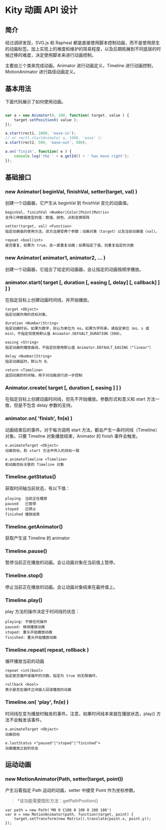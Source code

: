 # Kity 动画 API 设计

## 简介

经过调研发现，SVG.js 和 Rapheal 都是直接使用脚本控制动画，而不是使用原生的动画标签。加上实现上的难度和维护的简易程度，以及后期拓展到不同底层的时候迁移的难度，决定使用脚本来进行动画控制。

主要由三个类来完成动画。Animator 进行动画定义，Timeline 进行动画控制，MotionAnimator 进行路径动画定义。

## 基本用法

下面代码展示了如何使用动画。

```js

var a = new Animator(0, 100, function( target, value ) {
    target.setPositionX( value );
});

a.start(rect1, 1000, 'ease-in');
// or rect1.startAnimate( a, 1000, 'ease' );
a.start(rect2, 500, 'ease-out', 500);

a.on('finish', function( e ) {
    console.log('the ' + e.getId() + ' has move right');
});

```

## 基础接口

### new Animator( beginVal, finishVal, setter(target, val) )

创建一个动画器，它产生从 beginVal 到 finishVal 变化的动画值。

    beginVal, finishVal <Number|Color|Point|Matrix> 
    支持三种数据类型的值：数值、颜色、点和变换矩阵
    
    setter(target, val) <Function> 
    指定动画值的使用方法，该方法接受两个参数：动画对象（target）以及当前动画值（val）。

    repeat <bool|int>
    是否重复，如果为 true，会一直重复动画；如果指定了值，则重复指定的次数

### new Animator( animator1, animator2, ... )

创建一个动画器，它组合了给定的动画器，会让指定的动画按顺序播放。

### animator.start( target [, duration [, easing [, delay] [, callback] ] ] )

在指定目标上创建动画时间线，并开始播放。

    target <Object> 
    指定动画作用的目标对象。

    duration <Number|String> 
    指定动画时长。如果为数字，则认为单位为 ms。如果为字符串，请指定单位（ms、s 或 min）。不指定将使用默认值 Animator.DEFUALT_DURATION（300）。

    easing <String>
    指定动画的播放曲线，不指定则使用默认值 Animator.DEFAULT_EASING（"linear"）

    delay <Number|String> 
    指定动画延时，默认为 0。

    return <Timeline> 
    返回动画的时间轴，用于对动画进行进一步控制

### Animator.create( target [, duration [, easing ] ] )

在指定目标上创建动画时间线，但先不开始播放。参数形式和意义和 start 方法一致，但是不包含 delay 参数的支持。

### animator.on( 'finish', fn(e) )

动画结束后的事件。对于每次调用 start 方法，都会产生一条时间线（Timeline）对象。只要 Timeline 对象播放结束，Animator 的 finish 事件会触发。

    e.animateTarget <Object>
    动画目标，和 start 方法中传入的目标一致

    e.animateTimeline <Timeline>
    和动画目标关联的 Timeline 对象

### Timeline.getStatus()

获取时间轴当前状态，有以下值：

    playing  当前正在播放
    paused   已暂停
    stoped   已停止
    finished 播放结束

### Timeline.getAnimator()

获取产生该 Timeline 的 animator

### Timeline.pause()

暂停当前正在播放的动画。会让动画对象在当前值上暂停。

### Timeline.stop()

停止当前正在播放的动画。会让动画对象结束在最终值上。

### Timeline.play()

play 方法的操作决定于时间线的状态：

    playing: 不做任何操作
    paused: 继续播放动画
    stoped: 重头开始播放动画
    finished: 重头开始播放动画

### Timeline.repeat( repeat, rollback )

循环播放当前的动画

    repeat <int|bool>
    指定是否循环或循环的次数。指定为 true 则无限循环。

    rollback <bool>
    表示是否在循环之间插入回滚播放的动画

### Timeline.on( 'play', fn(e) )

时间线在变为播放时触发的事件。注意，如果时间线本来就在播放状态，play() 方法不会触发该事件。

    e.animateTarget <Object>
    动画目标

    e.lastStatus <"paused"|"stoped"|"finished">
    动画播放之前的状态

## 运动动画

### new MotionAnimator(Path, setter(target, point))

产生沿着指定 Path 运动的动画，setter 中接受 Point 作为坐标参数。

> *该功能需要图形方法：getPathPosition()

    var path = new Path('M0 0 C100 0 100 0 100 100')
    var m = new MotionAnimator(path, function(target, point) {
        target.setTransform(new Matrix().translate(point.x, point.y));
    });

